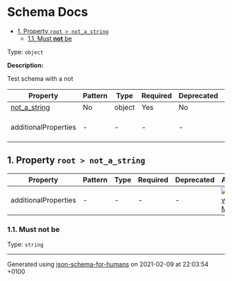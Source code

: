 # Schema Docs

- [1. Property `root > not_a_string`](#not_a_string)
  - [1.1. Must **not** be](#autogenerated_heading_2)

Type: `object`

**Description:** <p>Test schema with a not</p>

| Property | Pattern | Type | Required | Deprecated | Additional | Description |
| -------- | ------- | ---- | -------- | ---------- | ---------- | ----------- |
| [not_a_string](#not_a_string)|No|object|Yes|No| No|-|
  | additionalProperties | - | - | - | - |  [![made-with-Markdown](https://img.shields.io/badge/Any%20type-allowed-green)](# "Additional Properties of any type are allowed.") | - |        

## <a name="not_a_string"></a>1. Property `root > not_a_string`

| Property | Pattern | Type | Required | Deprecated | Additional | Description |
| -------- | ------- | ---- | -------- | ---------- | ---------- | ----------- |
  | additionalProperties | - | - | - | - |  [![made-with-Markdown](https://img.shields.io/badge/Any%20type-allowed-green)](# "Additional Properties of any type are allowed.") | - |        
### <a name="autogenerated_heading_2"></a>1.1. Must **not** be

Type: `string`

----------------------------------------------------------------------------------------------------------------------------
Generated using [json-schema-for-humans](https://github.com/coveooss/json-schema-for-humans) on 2021-02-09 at 22:03:54 +0100